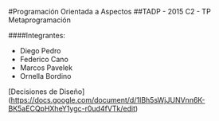 #Programación Orientada a Aspectos
##TADP - 2015 C2 - TP Metaprogramación

####Integrantes:
* Diego Pedro
* Federico Cano
* Marcos Pavelek
* Ornella Bordino

[Decisiones de Diseño] (https://docs.google.com/document/d/1IBh5sWjJUNVnn6K-BK5aECQpHXheY1ygc-r0ud4fVTk/edit)

